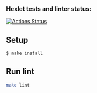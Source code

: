 ### Hexlet tests and linter status:
[![Actions Status](https://github.com/denivladislav/layout-designer-project-lvl1/workflows/hexlet-check/badge.svg)](https://github.com/denivladislav/layout-designer-project-lvl1/actions)

## Setup

```sh
$ make install
```

## Run lint

```sh
make lint
```